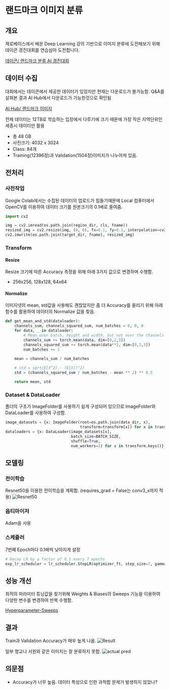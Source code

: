 # 랜드마크 이미지 분류
## 개요
제로베이스에서 배운 Deep Learning 강의 기반으로 이미지 분류에 도전해보기 위해 
데이콘 경진대회를 연습삼아 도전합니다.

[데이콘/ 랜드마크 분류 AI 경진대회](https://dacon.io/competitions/official/235585/overview/description)

## 데이터 수집
대회에서는 데이콘에서 제공한 데이터가 있었지만 현재는 다운로드가 불가능함. Q&A를 살펴본 결과 AI Hub에서 다운로드가 가능한것으로 확인됨

[AI Hub/ 랜드마크 이미지](https://www.aihub.or.kr/aihubdata/data/view.do?currMenu=115&topMenu=100&aihubDataSe=realm&dataSetSn=56)

전체 데이터는 12TB로 학습하는 입장에서 다루기에 크기 때문에 가장 작은 지역단위인 세종시 데이터만 활용

- 총 48 GB
- 사진크기: 4032 x 3024
- Class: 84개
- Training(12396장)과 Validation(1504장)이미지가 나누어져 있음.

## 전처리
### 사전작업
Google Colab에서는 수집된 데이터의 업로드가 힘들기때문에 Local 컴퓨터에서 OpenCV를 이용하여 데이터 크기를 원본크기의 0.1배로 줄여줌.
```python
import cv2

img = cv2.imread(os.path.join(region_dir, cls, fname))
resized_img = cv2.resize(img, (0, 0), fx=0.1, fy=0.1, interpolation=cv2.INTER_AREA)
cv2.imwrite(os.path.join(target_dir, fname), resized_img)
```

### Transform
#### Resize
Resize 크기에 따른 Accuracy 측정을 위해 아래 3가지 값으로 변경하며 수행함.
- 256x256, 128x128, 64x64

#### Normalize
이미지넷의 mean, std값을 사용해도 괜찮았지만 좀 더 Accuracy를 올리기 위해 아래 함수를 활용하여 데이터의 Normalize 값을 찾음.
```python
def get_mean_and_std(dataloader):
    channels_sum, channels_squared_sum, num_batches = 0, 0, 0
    for data, _ in dataloader:
        # Mean over batch, height and width, but not over the channels
        channels_sum += torch.mean(data, dim=[0,2,3])
        channels_squared_sum += torch.mean(data**2, dim=[0,2,3])
        num_batches += 1
    
    mean = channels_sum / num_batches

    # std = sqrt(E[X^2] - (E[X])^2)
    std = (channels_squared_sum / num_batches - mean ** 2) ** 0.5

    return mean, std
```

### Dataset & DataLoader
폴더의 구조가 ImageFolder를 사용하기 쉽게 구성되어 있으므로 ImageFolder와 DataLoader를 사용하여 구성함.
```python
image_datasets = {x: ImageFolder(root=os.path.join(data_dir, x),
                                 transform=transform[x]) for x in transform.keys()}
dataloaders = {x: DataLoader(image_datasets[x],
                             batch_size=BATCH_SIZE,
                             shuffle=True,
                             num_workers=2) for x in transform.keys()}
```

## 모델링
### 전이학습
Resnet50을 이용한 전이학습을 계획함. (requires_grad = False는 conv3_x까지 적용)
![Resnet50](https://user-images.githubusercontent.com/100823210/183578724-b8298ea1-5336-4580-99b0-1c6109194491.png)

### 옵티마이저
Adam을 사용

### 스케쥴러
7번째 Epoch마다 0.1배씩 낮아지게 설정
```python
# Decay LR by a factor of 0.1 every 7 epochs
exp_lr_scheduler = lr_scheduler.StepLR(optimizer_ft, step_size=7, gamma=0.1)
```

## 성능 개선
최적의 파라미터 튜닝값을 찾기위해 Weights & Biases의 Sweeps 기능을 이용하여 다양한 변수를 변경하여 반복 수행함.

[Hyperparameter-Sweeps](https://wandb.ai/zbooster/Hyperparameter-Sweeps?workspace=user-zbooster)

## 결과
Train과 Validation Accuracy가 매우 높게 나옴.
![Result](https://user-images.githubusercontent.com/100823210/183580705-a1af4afb-6608-4389-b921-3e8f287cb751.png)

일부 향교나 서원와 같은 이미지는 잘 분류하지 못함.
![actual pred](https://user-images.githubusercontent.com/100823210/183580924-f71cab66-f252-409b-bccf-3e5376cf1677.png)

## 의문점
- Accuracy가 너무 높음. 데이터 특성으로 인한 과적합 문제가 발생하지 않았나?
